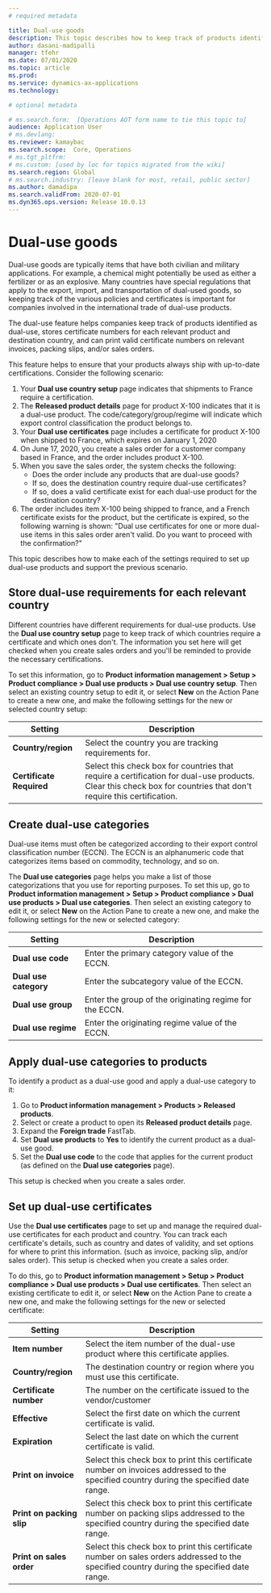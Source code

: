 ```yaml
---
# required metadata

title: Dual-use goods
description: This topic describes how to keep track of products identified as dual-use, store certificate numbers for each relevant product and destination country, and print valid certificate numbers on relevant invoices, packing slips, and/or sales orders.
author: dasani-madipalli
manager: tfehr
ms.date: 07/01/2020
ms.topic: article
ms.prod: 
ms.service: dynamics-ax-applications
ms.technology: 

# optional metadata

# ms.search.form:  [Operations AOT form name to tie this topic to]
audience: Application User
# ms.devlang: 
ms.reviewer: kamaybac
ms.search.scope:  Core, Operations
# ms.tgt_pltfrm: 
# ms.custom: [used by loc for topics migrated from the wiki]
ms.search.region: Global
# ms.search.industry: [leave blank for most, retail, public sector]
ms.author: damadipa
ms.search.validFrom: 2020-07-01
ms.dyn365.ops.version: Release 10.0.13
---
```


# Dual-use goods

Dual-use goods are typically items that have both civilian and military applications. For example, a chemical might potentially be used as either a fertilizer or as an explosive.  Many countries have special regulations that apply to the export, import, and transportation of dual-used goods, so keeping track of the various policies and certificates is important for companies involved in the international trade of dual-use products.

The dual-use feature helps companies keep track of products identified as dual-use, stores certificate numbers for each relevant product and destination country, and can print valid certificate numbers on relevant invoices, packing slips, and/or sales orders. 

This feature helps to ensure that your products always ship with up-to-date certifications. Consider the following scenario:

1. Your **Dual use country setup** page indicates that shipments to France require a certification.
1. The **Released product details** page for product X-100 indicates that it is a dual-use product. The code/category/group/regime will indicate which export control classification the product belongs to.
1. Your **Dual use certificates** page includes a certificate for product X-100 when shipped to France, which expires on January 1, 2020
1. On June 17, 2020, you create a sales order for a customer company based in France, and the order includes product X-100.
1. When you save the sales order, the system checks the following:
    - Does the order include any products that are dual-use goods?
    - If so, does the destination country require dual-use certificates?
    - If so, does a valid certificate exist for each dual-use product for the destination country?
1. The order includes item X-100 being shipped to france, and a French certificate exists for the product, but the certificate is expired, so the following warning is shown: "Dual use certificates for one or more dual-use items in this sales order aren't valid. Do you want to proceed with the confirmation?"

This topic describes how to make each of the settings required to set up dual-use products and support the previous scenario.

## Store dual-use requirements for each relevant country

Different countries have different requirements for dual-use products. Use the **Dual use country setup** page to keep track of which countries require a certificate and which ones don't. The information you set here will get checked when you create sales orders and you'll be reminded to provide the necessary certifications.

To set this information, go to **Product information management \> Setup \> Product compliance \> Dual use products \> Dual use country setup**. Then select an existing country setup to edit it, or select **New** on the Action Pane to create a new one, and make the following settings for the new or selected country setup:

| **Setting** | **Description** |
| --- | --- |
| **Country/region** | Select the country you are tracking requirements for. |
| **Certificate Required** | Select this check box for countries that require a certification for dual-use products. Clear this check box for countries that don't require this certification. |

## Create dual-use categories

Dual-use items must often be categorized according to their export control classification number (ECCN). The ECCN is an alphanumeric code that categorizes items based on commodity, technology, and so on.

The **Dual use categories** page helps you make a list of those categorizations that you  use for reporting purposes. To set this up, go to **Product information management \> Setup \> Product compliance \> Dual use products \> Dual use categories**. Then select an existing category to edit it, or select **New** on the Action Pane to create a new one, and make the following settings for the new or selected category:

| **Setting** | **Description** |
| --- | --- |
| **Dual use code** | Enter the primary category value of the ECCN. |
| **Dual use category** |  Enter the subcategory value of the ECCN. |
| **Dual use group** |  Enter the group of the originating regime for the ECCN. |
| **Dual use regime** | Enter the originating regime value of the ECCN. |

<!-- KFM. Maybe should be:

| **Setting** | **Description** |
| --- | --- |
| **Dual use code** | Enter the full ECCN code. For example, "3A001".|
| **Dual use category** |  Enter the commerce control list (CCL) category part of the ECCN code. For the previous example, this would be "3". |
| **Dual use group** |  Enter the product group part of the ECCN code. For the previous example, this would be "A".  |
| **Dual use regime** | Enter the regime code for the item, which identifies the reason it is classified as dual-use. For the previous example, this would be "001".  |

-->

## Apply dual-use categories to products

To identify a product as a dual-use good and apply a dual-use category to it:

1. Go to **Product information management \> Products \> Released products**.
1. Select or create a product to open its **Released product details** page.
1. Expand the **Foreign trade** FastTab.
1. Set **Dual use products** to **Yes** to identify the current product as a dual-use good.
1. Set the **Dual use code** to the code that applies for the current product (as defined on the **Dual use categories** page).

This setup is checked when you create a sales order.

## Set up dual-use certificates

Use the **Dual use certificates** page to set up and manage the required dual-use certificates for each product and country. You can track each certificate's details, such as country and dates of validity, and set options for where to print this information. (such as invoice, packing slip, and/or sales order). This setup is checked when you create a sales order.

To do this, go to **Product information management \> Setup \> Product compliance \> Dual use products \> Dual use certificates**. Then select an existing certificate to edit it, or select **New** on the Action Pane to create a new one, and make the following settings for the new or selected certificate:

| **Setting** | **Description** |
| --- | --- |
| **Item number** | Select the item number of the dual-use product where this certificate applies. |
| **Country/region** | The destination country or region where you must use this certificate. |
| **Certificate number** | The number on the certificate issued to the vendor/customer |
| **Effective** | Select the first date on which the current certificate is valid.|
| **Expiration** | Select the last date on which the current certificate is valid. |
| **Print on invoice** | Select this check box to print this certificate number on invoices addressed to the specified country during the specified date range. |
| **Print on packing slip** | Select this check box to print this certificate number on packing slips addressed to the specified country during the specified date range. |
| **Print on sales order** | Select this check box to print this certificate number on sales orders addressed to the specified country during the specified date range. |

